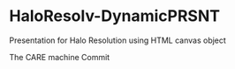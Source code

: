 # HaloResolv-DynamicPRSNT
Presentation for Halo Resolution using HTML canvas object

The CARE machine Commit
